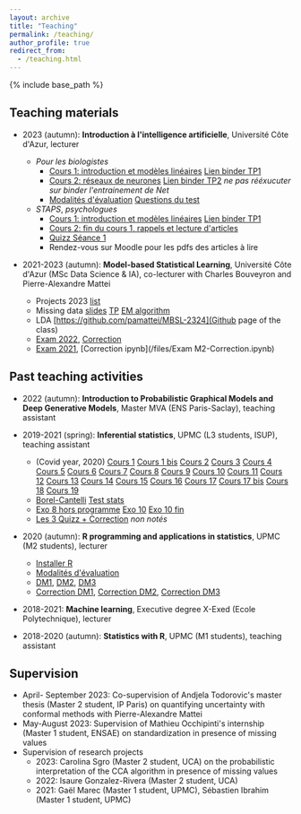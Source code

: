 ```yaml
---
layout: archive
title: "Teaching"
permalink: /teaching/
author_profile: true
redirect_from:
  - /teaching.html
---
```


{% include base_path %}

## Teaching materials

* 2023 (autumn): **Introduction à l'intelligence artificielle**, Université Côte d'Azur, lecturer
  + *Pour les biologistes*
    + [Cours 1: introduction et modèles linéaires](/files/Cours1_Efelia.pdf) [Lien binder TP1](https://mybinder.org/v2/gh/AudeSportisse/Efelia-cours/HEAD?labpath=TP1_linear_models.ipynb)
    + [Cours 2: réseaux de neurones](/files/Cours2_Efelia.pdf) [Lien binder TP2](https://mybinder.org/v2/gh/AudeSportisse/Efelia-cours/HEAD?labpath=TP2_neural_networks.ipynb) *ne pas rééxucuter sur binder l'entrainement de Net*
    + [Modalités d'évaluation](/files/Modalités_évaluation.pdf) [Questions du test](/files/Test_IA_Questions.pdf)
  + *STAPS*, *psychologues*
    + [Cours 1: introduction et modèles linéaires](/files/Cours1_ES.pds) [Lien binder TP1](https://mybinder.org/v2/gh/AudeSportisse/Efelia-cours/HEAD?labpath=TP1_linear_models.ipynb)
    + [Cours 2: fin du cours 1, rappels et lecture d'articles](/files/Cours2_ES.pdf)
    + [Quizz Séance 1](/files/Wooclap_quizz_séance1.pdf)
    + Rendez-vous sur Moodle pour les pdfs des articles à lire

* 2021-2023 (autumn): **Model-based Statistical Learning**, Université Côte d'Azur (MSc Data Science & IA), co-lecturer with Charles Bouveyron and Pierre-Alexandre Mattei
  + Projects 2023 [list](/files/Projects_MSc_2023.pdf)
  + Missing data [slides](/files/Cours_missing_data_M2.pdf) [TP](/files/EMalgorithm_M2.Rmd) [EM algorithm](/files/EM_algorithm_bivariate_Gaussian_variable.pdf)
  + LDA [https://github.com/pamattei/MBSL-2324](Github page of the class)
  + [Exam 2022](/files/Homework2.pdf), [Correction](/files/Homework2_M2_correction.html)
  + [Exam 2021](/files/Exam_M2_Rmarkdown.html), [Correction ipynb](/files/Exam M2-Correction.ipynb)


## Past teaching activities

* 2022 (autumn): **Introduction to Probabilistic Graphical Models and Deep Generative Models**, Master MVA (ENS Paris-Saclay), teaching assistant

* 2019-2021 (spring): **Inferential statistics**, UPMC (L3 students, ISUP), teaching assistant
  + (Covid year, 2020) [Cours 1](/files/Cours1.pdf) [Cours 1 bis](/files/Cours1_correcbonus.pdf) [Cours 2](/files/Cours2_02-02.pdf) [Cours 3](/files/Cours3_08-02.pdf) [Cours 4](/files/Cours4_09-02.pdf) [Cours 5](/files/Cours5_15-02.pdf) [Cours 6](/files/Cours6_16-02.pdf) [Cours 7](/files/Cours7_01-03.pdf) [Cours 8](/files/Cours8_02-03.pdf) [Cours 9](/files/Cours9_08-03.pdf) [Cours 10](/files/Cours10_09-03.pdf) [Cours 11](/files/Cours11_22-03.pdf) [Cours 12](/files/Cours12_23-03.pdf) [Cours 13](/files/Cours13_29-03.pdf) [Cours 14](/files/Cours14_30-03.pdf) [Cours 15](/files/Cours15_06-04.pdf) [Cours 16](/files/Cours16_12-04.pdf) [Cours 17](/files/Cours17_13-04.pdf) [Cours 17 bis](/files/Cours17_13-04_exo3.pdf) [Cours 18](/files/Cours18_04-05.pdf) [Cours 19](/files/Cours19_10-05.pdf) 
  + [Borel-Cantelli](/files/BorelCantelli.pdf) [Test stats](/files/Tableau_tests_enseignement.pdf)
  + [Exo 8 hors programme](/files/Exo8.pdf) [Exo 10](/files/Exo10.pdf) [Exo 10 fin](/files/Exo10_fin.pdf)
  + [Les 3 Quizz + Correction](/files/quizz1-3_corrections.pdf) *non notés*

* 2020 (autumn): **R programming and applications in statistics**, UPMC (M2 students), lecturer
  + [Installer R](/files/InstallerR.html)
  + [Modalités d'évaluation](/files/EvalR.html)
  + [DM1](/files/DM1.pdf), [DM2](/files/DM2.pdf), [DM3](/files/DM3.pdf)
  + [Correction DM1](/files/DevoirMaison1correction.html), [Correction DM2](/files/DevoirMaison2correction.html), [Correction DM3](/files/Devoirmaison3correction.html)
 
* 2018-2021: **Machine learning**, Executive degree X-Exed (Ecole Polytechnique), lecturer
  
* 2018-2020 (autumn): **Statistics with R**, UPMC (M1 students), teaching assistant

 
## Supervision

* April- September 2023: Co-supervision of Andjela Todorovic's master thesis (Master 2 student, IP Paris) on quantifying uncertainty with conformal methods with Pierre-Alexandre Mattei
* May-August 2023: Supervision of Mathieu Occhipinti's internship (Master 1 student, ENSAE) on standardization in presence of missing values
* Supervision of research projects
  + 2023: Carolina Sgro (Master 2 student, UCA) on the probabilistic interpretation of the CCA algorithm in presence of missing values
  + 2022: Isaure Gonzalez-Rivera (Master 2 student, UCA)
  + 2021: Gaël Marec (Master 1 student, UPMC), Sébastien Ibrahim (Master 1 student, UPMC)


